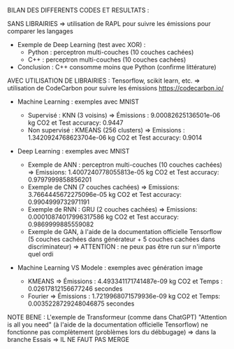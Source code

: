 BILAN DES DIFFERENTS CODES ET RESULTATS :


SANS LIBRAIRIES => utilisation de RAPL pour suivre les émissions pour comparer les langages

- Exemple de Deep Learning (test avec XOR) :
    - Python : perceptron multi-couches (10 couches cachées)
    - C++ : perceptron multi-couches (10 couches cachées)
 - Conclusion : C++ consomme moins que Python (confirme littérature)


AVEC UTILISATION DE LIBRAIRIES : Tensorflow, scikit learn, etc. => utilisation de CodeCarbon pour suivre les émissions https://codecarbon.io/

- Machine Learning : exemples avec MNIST
    - Supervisé : KNN (3 voisins) => Émissions : 9.00082625136501e-06 kg CO2 et Test accuracy: 0.9447
    - Non supervisé : KMEANS (256 clusters) => Emissions : 1.3420924768623704e-06 kg CO2 et Test accuracy: 0.9014

- Deep Learning : exemples avec MNIST
    - Exemple de ANN : perceptron multi-couches (10 couches cachées) => Emissions: 1.4007240778055813e-05 kg CO2 et Test accuracy: 0.9797999858856201
    - Exemple de CNN (7 couches cachées) => Emissions: 3.7664445672275096e-05 kg CO2 et Test accuracy: 0.9904999732971191
    - Exemple de RNN : GRU (2 couches cachées) => Emissions: 0.00010874017996317586 kg CO2 et Test accuracy: 0.9869999885559082
    - Exemple de GAN, à l'aide de la documentation officielle Tensorflow (5 couches cachées dans générateur + 5 couches cachées dans discriminateur) => ATTENTION : ne peux pas être run sur n'importe quel ordi
 
- Machine Learning VS Modele : exemples avec génération image
    - KMEANS => Émissions : 4.493341171741487e-09 kg CO2 et Temps : 0.02617812156677246 secondes
    - Fourier => Émissions : 1.7219968071579936e-09 kg CO2 et Temps: 0.0035228729248046875 secondes


NOTE BENE : L'exemple de Transformeur (comme dans ChatGPT) "Attention is all you need" (à l'aide de la documentation officielle Tensorflow) ne fonctionne pas complètement (problèmes lors du débbugage) => dans la branche Essais => IL NE FAUT PAS MERGE
  


